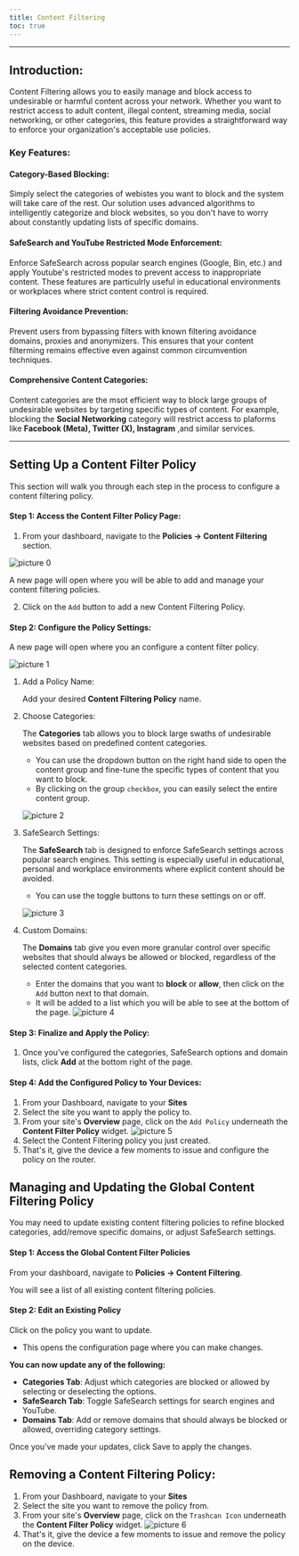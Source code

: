 ```yaml
---
title: Content Filtering
toc: true
---
```

---
## Introduction: 
Content Filtering allows you to easily manage and block access to undesirable or harmful content across your network. Whether you want to restrict access to adult content, illegal content, streaming media, social networking, or other categories, this feature provides a straightforward way to enforce your organization's acceptable use policies.

### Key Features:
#### Category-Based Blocking:
Simply select the categories of webistes you want to block and the system will take care of the rest.
Our solution uses advanced algorithms to intelligently categorize and block websites, so you don't have to worry about constantly updating lists of specific domains.

#### SafeSearch and YouTube Restricted Mode Enforcement:
Enforce SafeSearch across popular search engines (Google, Bin, etc.) and apply Youtube's restricted modes to prevent access to inappropriate content. These features are particulrly useful in educational environments or workplaces where strict content control is required.

#### Filtering Avoidance Prevention:
Prevent users from bypassing filters with known filtering avoidance domains, proxies and anonymizers. This ensures that your content filterming remains effective even against common circumvention techniques.


#### Comprehensive Content Categories:
Content categories are the msot efficient way to block large groups of undesirable websites by targeting specific types of content. For example, blocking the **Social Networking** category will restrict access to plaforms like **Facebook (Meta), Twitter (X), Instagram** ,and similar services.

---
## Setting Up a Content Filter Policy
This section will walk you through each step in the process to configure a content filtering policy.

#### Step 1: Access the Content Filter Policy Page:
1. From your dashboard, navigate to the **Policies -> Content Filtering** section.

<!-- Insert image here -->
![picture 0](https://cdn.mkcld.io/5af536811687123812b6ff84ed1fd24a52d0709b134a5176daa6a8b0562433b9.png)  

A new page will open where you will be able to add and manage your content filtering policies.

2. Click on the `Add` button to add a new Content Filtering Policy.

#### Step 2: Configure the Policy Settings:
A new page will open where you an configure a content filter policy.

<!-- insert image here -->
![picture 1](https://cdn.mkcld.io/0e89cfe8ada3cca145dbb207ff0879d595a5a6800ed860f78ed7a658f862efa3.png)  


1. Add a Policy Name:

    Add your desired **Content Filtering Policy** name.

2. Choose Categories:

    The **Categories** tab allows you to block large swaths of undesirable websites based on predefined content categories.
   * You can use the dropdown button on the right hand side to open the content group and fine-tune the specific types of content that you want to block.
   * By clicking on the group `checkbox`, you can easily select the entire content group.

    <!-- insert image here -->
    ![picture 2](https://cdn.mkcld.io/17a68cf45dd0d4aafc896baaa1ec3c344beba2c2bfe2ec767caeac09b45db36d.png)  

3. SafeSearch Settings:

    The **SafeSearch** tab is designed to enforce SafeSearch settings across popular search engines. This setting is especially useful in educational, personal and workplace environments where explicit content should be avoided.

    * You can use the toggle buttons to turn these settings on or off.

    <!-- Insert image here -->
    ![picture 3](https://cdn.mkcld.io/07b999bfda0a7c4d502d8d5acd49eb5cd9d6ab5037c7e5969f1e3162a93ef02c.png)  

4. Custom Domains:
    
    The **Domains** tab give you even more granular control over specific websites that should always be allowed or blocked, regardless of the selected content categories.

    * Enter the domains that you want to **block** or **allow**, then click on the `Add` button next to that domain.
    * It will be added to a list which you will be able to see at the bottom of the page.
    ![picture 4](https://cdn.mkcld.io/148b00342f4d11865ffab7c8ecaa1208026fd0187a83727237445a7d7467957a.png)  


#### Step 3: Finalize and Apply the Policy:
1. Once you've configured the categories, SafeSearch options and domain lists, click **Add** at the bottom right of the page.

#### Step 4: Add the Configured Policy to Your Devices:
1. From your Dashboard, navigate to your **Sites**
2. Select the site you want to apply the policy to.
3. From your site's **Overview** page, click on the `Add Policy` underneath the **Content Filter Policy** widget.
    ![picture 5](https://cdn.mkcld.io/162a09f6d04b02be56a6fe39be31b89b4a70b7e5d42cfc0da3b2cff8b40e163f.png)  
4. Select the Content Filtering policy you just created.
5. That's it, give the device a few moments to issue and configure the policy on the router.

## Managing and Updating the Global Content Filtering Policy

You may need to update existing content filtering policies to refine blocked categories, add/remove specific domains, or adjust SafeSearch settings.
#### Step 1: Access the Global Content Filter Policies

From your dashboard, navigate to **Policies -> Content Filtering**.

You will see a list of all existing content filtering policies.

#### Step 2: Edit an Existing Policy
Click on the policy you want to update. 
* This opens the configuration page where you can make changes.

**You can now update any of the following:**
* **Categories Tab**: Adjust which categories are blocked or allowed by selecting or deselecting the options.
* **SafeSearch Tab**: Toggle SafeSearch settings for search engines and YouTube.
* **Domains Tab**: Add or remove domains that should always be blocked or allowed, overriding category settings.

Once you’ve made your updates, click Save to apply the changes.

## Removing a Content Filtering Policy:
1. From your Dashboard, navigate to your **Sites**
2. Select the site you want to remove the policy from.
3. From your site's **Overview** page, click on the `Trashcan Icon` underneath the **Content Filter Policy** widget.
    ![picture 6](https://cdn.mkcld.io/f45dcf1886066a963867882ffe3a6e0b73380179bcf622ed21e986c0b2444449.png)  
4. That's it, give the device a few moments to issue and remove the policy on the device.